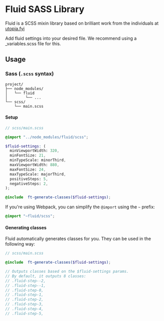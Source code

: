 # Fluid SASS Library

Fluid is a SCSS mixin library based on brilliant work from the individuals at  [utopia.fyi](https://utopia.fyi/)

Add fluid settings into your desired file. We recommend using a _variables.scss file for this.

## Usage

### Sass (<code>.scss</code> syntax)

```text
project/
├── node_modules/
│   └── fluid
│        └── ...
└── scss/
    └── main.scss
```

#### Setup

```scss
// scss/main.scss

@import "../node_modules/fluid/scss";

$fluid-settings: (
  minViewportWidth: 320,
  minFontSize: 21,
  minTypeScale: minorThird,
  maxViewportWidth: 880,
  maxFontSize: 24,
  maxTypeScale: majorThird,
  positiveSteps: 5,
  negativeSteps: 2,
);

@include  ft-generate-classes($fluid-settings);
```

If you're using Webpack, you can simplify the `@import` using the `~` prefix:

```scss
@import "~fluid/scss";
```

#### Generating classes
Fluid automatically generates classes for you. They can be used in the following way:

```scss
// scss/main.scss

@include  ft-generate-classes($fluid-settings);

// Outputs classes based on the $fluid-settings params. 
// By default, it outputs 8 classes: 
// .fluid-step--2,
// .fluid-step--1,
// .fluid-step-0,
// .fluid-step-1,
// .fluid-step-2,
// .fluid-step-3,
// .fluid-step-4,
// .fluid-step-5,
```
